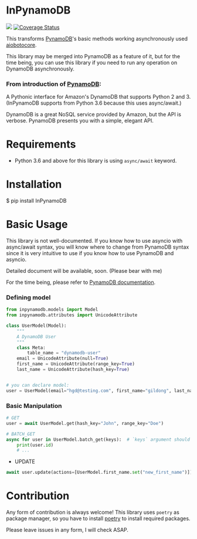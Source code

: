 # InPynamoDB

![](https://travis-ci.org/sunghyun-lee/InPynamoDB.svg?branch=master)
[![Coverage Status](https://coveralls.io/repos/github/sunghyun-lee/InPynamoDB/badge.svg?branch=4.1.0)](https://coveralls.io/github/sunghyun-lee/InPynamoDB?branch=master)

This transforms [PynamoDB](https://github.com/pynamodb/PynamoDB)'s basic methods working asynchronously used [aiobotocore](https://github.com/aio-libs/aiobotocore).

This library may be merged into PynamoDB as a feature of it, but for the time being, you can use this library if you need to run any operation on DynamoDB asynchronously. 

### From introduction of [PynamoDB](https://github.com/pynamodb/PynamoDB):
A Pythonic interface for Amazon's DynamoDB that supports Python 2 and 3. (InPynamoDB supports from Python 3.6 because this uses async/await.)

DynamoDB is a great NoSQL service provided by Amazon, but the API is verbose. PynamoDB presents you with a simple, elegant API.
 
# Requirements
- Python 3.6 and above for this library is using `async/await` keyword.

# Installation
$ pip install InPynamoDB

# Basic Usage

This library is not well-documented. If you know how to use asyncio with async/await syntax, you will know where to change
from PynamoDB syntax since it is very intuitive to use if you know how to use PynamoDB and asyncio.

Detailed document will be available, soon. (Please bear with me) 

For the time being, please refer to [PynamoDB documentation](https://pynamodb.readthedocs.io/).


### Defining model
```python
from inpynamodb.models import Model
from inpynamodb.attributes import UnicodeAttribute

class UserModel(Model):
    """
    A DynamoDB User
    """
    class Meta:
        table_name = "dynamodb-user"
    email = UnicodeAttribute(null=True)
    first_name = UnicodeAttribute(range_key=True)
    last_name = UnicodeAttribute(hash_key=True)


# you can declare model:
user = UserModel(email="hgd@testing.com", first_name="gildong", last_name="hong")

```

### Basic Manipulation

```python
# GET
user = await UserModel.get(hash_key="John", range_key="Doe")

# BATCH_GET
async for user in UserModel.batch_get(keys):  # `keys` argument should be list.
    print(user.id)
    # ...
```

- UPDATE

```python
await user.update(actions=[UserModel.first_name.set("new_first_name")])
```

# Contribution
Any form of contribution is always welcome! This library uses `poetry` as package manager, so you have to install [poetry](https://python-poetry.org/) to install required packages.

Please leave issues in any form, I will check ASAP.
